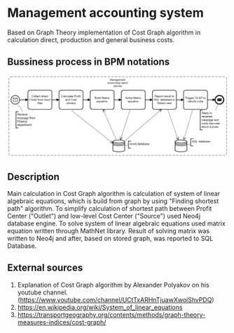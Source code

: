 # Management accounting system
Based on Graph Theory implementation of Cost Graph algorithm in calculation direct, production and general business costs.
## Bussiness process in BPM notations
![image](https://github.com/danmaxdanilov/bi_finance/blob/master/bi_finance.png?raw=true)
## Description
Main calculation in Cost Graph algorithm is calculation of system of linear algebraic equations, which is build from graph by using "Finding shortest path" algorithm.
To simplify calculation of shortest path between Profit Center ("Outlet") and low-level Cost Center ("Source") used Neo4j database engine.
To solve system of linear algebraic equations used matrix equation written through MathNet library. 
Result of solving matrix was written to Neo4j and after, based on stored graph, was reported to SQL Database.
## External sources
1. Explanation of Cost Graph algorithm by Alexander Polyakov on his youtube channel. (https://www.youtube.com/channel/UCtTxARHnTjuawXwoiShvPDQ)
1. https://en.wikipedia.org/wiki/System_of_linear_equations
1. https://transportgeography.org/contents/methods/graph-theory-measures-indices/cost-graph/
